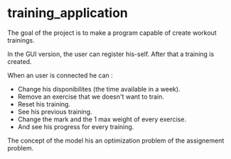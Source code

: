# training_application

The goal of the project is to make a program capable of create workout trainings. 

In the GUI version, the user can register his-self. After that a training is created. 

When an user is connected he can :

 - Change his disponibilites (the time available in a week).
 - Remove an exercise that we doesn't want to train.
 - Reset his training.
 - See his previous training.
 - Change the mark and the 1 max weight of every exercise.
 - And see his progress for every training.

The concept of the model his an optimization problem of the assignement problem.
